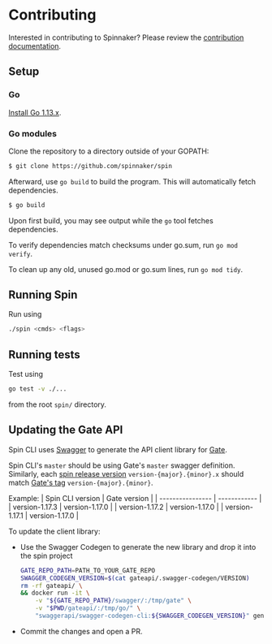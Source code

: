 # Contributing

Interested in contributing to Spinnaker? Please review the [contribution documentation](https://www.spinnaker.io/community/contributing/).

## Setup

### Go

[Install Go 1.13.x](https://golang.org/doc/install).

### Go modules

Clone the repository to a directory outside of your GOPATH:

```bash
$ git clone https://github.com/spinnaker/spin
```

Afterward, use `go build` to build the program. This will automatically fetch dependencies.

```bash
$ go build
```

Upon first build, you may see output while the `go` tool fetches dependencies.

To verify dependencies match checksums under go.sum, run `go mod verify`.

To clean up any old, unused go.mod or go.sum lines, run `go mod tidy`.


## Running Spin

Run using

```bash
./spin <cmds> <flags>
```


## Running tests

Test using

```bash
go test -v ./...
```

from the root `spin/` directory.

## Updating the Gate API

Spin CLI uses [Swagger](https://swagger.io/) to generate the API client library for [Gate](https://github.com/spinnaker/gate).

Spin CLI's `master` should be using Gate's `master` swagger definition. Similarly, each [spin release version](https://github.com/spinnaker/spin/tags) `version-{major}.{minor}.x` should match [Gate's tag](https://github.com/spinnaker/gate/tags) `version-{major}.{minor}`.

Example:
| Spin CLI version | Gate version   |
| ---------------- | ------------   |
| version-1.17.3   | version-1.17.0 |
| version-1.17.2   | version-1.17.0 |
| version-1.17.1   | version-1.17.0 |


To update the client library:

- Use the Swagger Codegen to generate the new library and drop it into the spin project
    ```bash
    GATE_REPO_PATH=PATH_TO_YOUR_GATE_REPO
    SWAGGER_CODEGEN_VERSION=$(cat gateapi/.swagger-codegen/VERSION)
    rm -rf gateapi/ \
    && docker run -it \
        -v "${GATE_REPO_PATH}/swagger/:/tmp/gate" \
        -v "$PWD/gateapi/:/tmp/go/" \
        "swaggerapi/swagger-codegen-cli:${SWAGGER_CODEGEN_VERSION}" generate -i /tmp/gate/swagger.json -l go -o /tmp/go/
    ```
- Commit the changes and open a PR.
